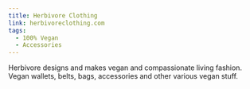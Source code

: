 ```yaml
---
title: Herbivore Clothing
link: herbivoreclothing.com
tags:
  - 100% Vegan
  - Accessories
---
```

Herbivore designs and makes vegan and compassionate living fashion. Vegan wallets, belts, bags, accessories and other various vegan stuff.